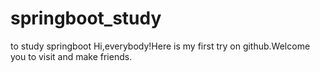 # springboot_study
to study springboot
Hi,everybody!Here is my first try on github.Welcome you to visit and make friends.
